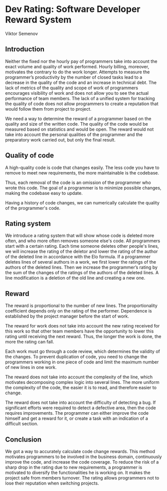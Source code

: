 # Dev Rating: Software Developer Reward System

Viktor Semenov

## Introduction

Neither the fixed nor the hourly pay of programmers take into account the exact 
volume and quality of work performed. Hourly billing, moreover, motivates the 
contrary to do the work longer. Attempts to measure the programmer’s 
productivity by the number of closed tasks lead to a decrease in the quality of 
the code and an increase in technical debt. The lack of metrics of the quality 
and scope of work of programmers encourages visibility of work and does not 
allow you to see the actual performance of team members. The lack of a unified 
system for tracking the quality of code does not allow programmers to create a 
reputation that would follow them from project to project.

We need a way to determine the reward of a programmer based on the quality and 
size of the written code. The quality of the code would be measured based on 
statistics and would be open. The reward would not take into account the 
personal qualities of the programmer and the preparatory work carried out, but 
only the final result.

## Quality of code

A high-quality code is code that changes easily. The less code you have to 
remove to meet new requirements, the more maintainable is the codebase.

Thus, each removal of the code is an omission of the programmer who wrote this 
code. The goal of a programmer is to minimize possible changes, making the 
codebase easy to update.

Having a history of code changes, we can numerically calculate the quality of 
the programmer's code.

## Rating system

We introduce a rating system that will show whose code is deleted more often, 
and who more often removes someone else's code. All programmers start with a 
certain rating. Each time someone deletes other people's lines, we will increase 
the rating of the deletor and lower the rating of the author of the deleted line 
in accordance with the Elo formula. If a programmer deletes lines of several 
authors in a work, we first lower the ratings of the authors of the deleted 
lines. Then we increase the programmer’s rating by the sum of the changes of the 
ratings of the authors of the deleted lines. A line modification is a deletion
of the old line and creating a new one.

## Reward

The reward is proportional to the number of new lines. The proportionality 
coefficient depends only on the rating of the performer. Dependence is 
established by the project manager before the start of work.

The reward for work does not take into account the new rating received for this 
work so that other team members have the opportunity to lower this rating until 
receiving the next reward. Thus, the longer the work is done, the more the 
rating can fall.

Each work must go through a code review, which determines the validity of the 
changes. To prevent duplication of code, you need to change the programmers 
working in one piece of code and limit the maximum number of new lines in one 
work.

The reward does not take into account the complexity of the line, which 
motivates decomposing complex logic into several lines. The more uniform the 
complexity of the code, the easier it is to read, and therefore easier to 
change.

The reward does not take into account the difficulty of detecting a bug. If 
significant efforts were required to detect a defective area, then the code 
requires improvements. The programmer can either improve the code himself and 
get a reward for it, or create a task with an indication of a difficult section.

## Conclusion

We got a way to accurately calculate code change rewards. This method motivates
programmers to be involved in the business domain, continuously improve the code,
and increase the code coverage. To reduce the risk of a sharp drop in the rating
due to new requirements, a programmer is motivated to diversify the
functionalities he is working on. It makes the project safe from members turnover.
The rating allows programmers not to lose their reputation when switching projects.
